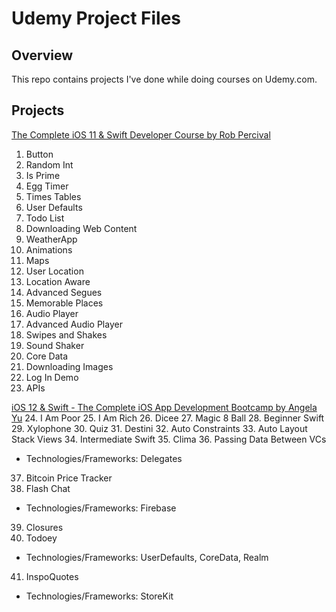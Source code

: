 # Udemy Project Files

## Overview
This repo contains projects I've done while doing courses on Udemy.com.

## Projects
[The Complete iOS 11 & Swift Developer Course by Rob Percival](https://www.udemy.com/complete-ios-11-developer-course/learn/v4/)
1. Button
2. Random Int
3. Is Prime
4. Egg Timer
5. Times Tables
6. User Defaults
7. Todo List
8. Downloading Web Content
9. WeatherApp
10. Animations
11. Maps
12. User Location
13. Location Aware
14. Advanced Segues
15. Memorable Places
16. Audio Player
17. Advanced Audio Player
18. Swipes and Shakes
19. Sound Shaker
20. Core Data
21. Downloading Images
22. Log In Demo
23. APIs

[iOS 12 & Swift - The Complete iOS App Development Bootcamp by Angela Yu](https://www.udemy.com/ios-12-app-development-bootcamp/learn/v4/)
24. I Am Poor
25. I Am Rich
26. Dicee
27. Magic 8 Ball
28. Beginner Swift
29. Xylophone
30. Quiz
31. Destini
32. Auto Constraints
33. Auto Layout Stack Views
34. Intermediate Swift
35. Clima
36. Passing Data Between VCs
* Technologies/Frameworks: Delegates
37. Bitcoin Price Tracker
38. Flash Chat
* Technologies/Frameworks: Firebase
39. Closures
40. Todoey
* Technologies/Frameworks: UserDefaults, CoreData, Realm
41. InspoQuotes
* Technologies/Frameworks: StoreKit
